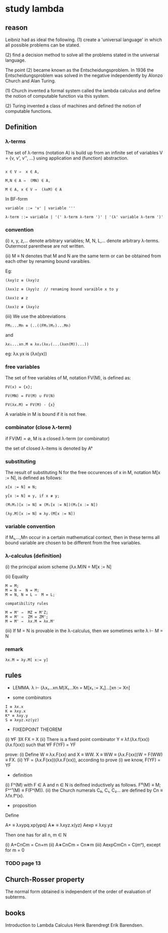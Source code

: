 # study lambda 

## reason

Leibniz had as ideal the following.
(1) create a 'universal language' in which all possible problems can be stated.

(2) find a decision method to solve all the problems stated in the universal language.

The point (2) became known as the Entscheidungsproblem. In 1936 the Entscheidungsproblem was solved in the negative independently by Alonzo Church and Alan Turing.

(1) Church invented a formal system called the lambda calculus and define the notion of computable function via this system.

(2) Turing invented a class of machines and defined the notion of computable functions.

## Definition

### λ-terms

The set of λ-terms (notation A) is build up from an infinite set of variables V = {v, v', v'', ...} using application and (function) abstraction.

```

x ∈ V ⇒  x ∈ A,

M,N ∈ A ⇒  (MN) ∈ A,

M ∈ A, x ∈ V ⇒  (λxM) ∈ A

```

In BF-form

```
variable ::= 'v' | variable '''

λ-term ::= variable | '(' λ-term λ-term ')' | '(λ' variable λ-term ')'

```

### convention

(i) x, y, z,... denote arbitrary variables; M, N, L,... denote arbitrary λ-terms. Outermost parenthese are not written.

(ii) M ≡ N denotes that M and N are the same term or can be obtained from each other by renaming bound varaibles.

Eg: 

```
(λxy)z ≡ (λxy)z

(λxx)z ≡ (λyy)z  // renaming bound varaible x to y

(λxx)z ≢ z

(λxx)z ≢ (λxy)z

```

(iii) We use the abbreviations

```
FM₁...Mn ≡ (..((FM₁)M₂)...Mn)
```

and

```
λx₁...xn.M ≡ λx₁(λx₂(...(λxn(M))...))
```

eg: λx.yx is (λx(yx))

### free variables

The set of free variables of M, notation FV(M), is defined as:

```
FV(x) = {x};

FV(MN) = FV(M) ∪ FV(N)

FV(λx.M) = FV(M) - {x}
```

A variable in M is bound if it is not free.

### combinator (close λ-term)

if FV(M) = ∅, M is a closed λ-term (or combinator)

the set of closed λ-items is denoted by A°

### substituting

The result of substituting N for the free occurences of x in M, notation M[x := N], is defined as follows:

```
x[x := N] ≡ N;

y[x := N] ≡ y, if x ≢ y;

(M₁M₂)[x := N] ≡ (M₁[x := N])(M₂[x := N])

(λy.M)[x := N] ≡ λy.(M[x := N])

```

### variable convention

if M₁,...,Mn occur in a certain mathematical context, then in these terms all bound variable are chosen to be different from the free variables.

### λ-calculus (definition)

(i) the principal axiom scheme
    (λx.M)N = M[x := N]

(ii) Equality 

    M = M;
    M = N ⇒  N = M;
    M = N, N = L ⇒  M = L;

    compatibility rules

    M = M' ⇒  MZ = M'Z;
    M = M' ⇒  ZM = ZM';
    M = M' ⇒  λx.M = λx.M'

(iii) If M = N is provable in the λ-calculus, then we sometimes write λ ⊢ M = N 

### remark

`λx.M = λy.M[ x:= y]`

## rules

- LEMMA. λ ⊢ (λx₁...xn.M)X₁...Xn = M[x₁ := X₁]...[xn := Xn]

- some combinators

```
I ≡ λx.x
K ≡ λxy.x
K* ≡ λxy.y
S ≡ λxyz.xz(yz)
```

- FIXEDPOINT THEOREM

(i) ∀F ∃X FX = X
(ii) There is a fixed point combinator
        Y ≡ λf.(λx.f(xx))(λx.f(xx))
     such that
        ∀F F(YF) = YF

prove: (i) Define W ≡ λx.F(xx) and X ≡ WW.
    X ≡ WW ≡ (λx.F(xx))W = F(WW) ≡ FX.
(ii) YF = (λx.F(xx))(λx.F(xx)), according to prove (i) we know, F(YF) = YF

- definition

(i) Fⁿ(M) with F ∈ A and n ∈ N is deifned inductively as follows.
        F⁰(M) ≡ M;
        Fⁿ⁺¹(M) ≡ F(Fⁿ(M)).
(ii) the Church numerals C₀, C₁, C₂... are defined by
        Cn ≡ λfx.fⁿ(x).

- proposition

Define

A+ ≡ λxypq.xp(ypq)
A∗ ≡ λxyz.x(yz)
Aexp ≡ λxy.yz

Then one has for all n, m ∈ N

(i) A+CnCm = Cn+m
(ii) A∗CnCm = Cn∗m
(iii) AexpCmCn = C(mⁿ), except for m = 0

### TODO page 13

## Church-Rosser property

The normal form obtained is independent of the order of evaluation of subterms.

## books

Introduction to Lambda Calculus  Henk Barendregt Erik Barendsen.
